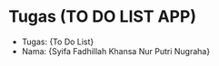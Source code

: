 # Tugas (TO DO LIST APP)
<ul>
  <li>Tugas: {To Do List}</li>
  <li>Nama: {Syifa Fadhillah Khansa Nur Putri Nugraha}</li>
</ul>
